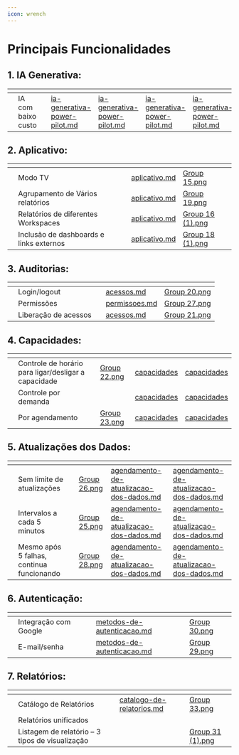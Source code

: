 ```yaml
---
icon: wrench
---
```


# Principais Funcionalidades



## 1. IA Generativa:



<table data-view="cards"><thead><tr><th></th><th></th><th></th><th data-hidden data-type="content-ref"></th><th data-hidden data-type="content-ref"></th><th data-hidden data-card-target data-type="content-ref"></th><th data-hidden data-type="content-ref"></th><th data-hidden data-card-cover data-type="files"></th></tr></thead><tbody><tr><td></td><td>IA com baixo custo</td><td></td><td><a href="ia-generativa-power-pilot.md">ia-generativa-power-pilot.md</a></td><td><a href="ia-generativa-power-pilot.md">ia-generativa-power-pilot.md</a></td><td><a href="ia-generativa-power-pilot.md">ia-generativa-power-pilot.md</a></td><td><a href="ia-generativa-power-pilot.md">ia-generativa-power-pilot.md</a></td><td><a href="../.gitbook/assets/Group 14.png">Group 14.png</a></td></tr></tbody></table>



## 2. Aplicativo:



<table data-view="cards"><thead><tr><th></th><th></th><th></th><th data-hidden data-card-target data-type="content-ref"></th><th data-hidden data-card-cover data-type="files"></th></tr></thead><tbody><tr><td></td><td>Modo TV</td><td></td><td><a href="aplicativo.md">aplicativo.md</a></td><td><a href="../.gitbook/assets/Group 15.png">Group 15.png</a></td></tr><tr><td></td><td>Agrupamento de Vários relatórios</td><td></td><td><a href="aplicativo.md">aplicativo.md</a></td><td><a href="../.gitbook/assets/Group 19.png">Group 19.png</a></td></tr><tr><td></td><td>Relatórios de diferentes Workspaces</td><td></td><td><a href="aplicativo.md">aplicativo.md</a></td><td><a href="../.gitbook/assets/Group 16 (1).png">Group 16 (1).png</a></td></tr><tr><td></td><td>Inclusão de dashboards e links externos</td><td></td><td><a href="aplicativo.md">aplicativo.md</a></td><td><a href="../.gitbook/assets/Group 18 (1).png">Group 18 (1).png</a></td></tr></tbody></table>



## 3. Auditorias:

<table data-view="cards"><thead><tr><th></th><th></th><th></th><th data-hidden data-card-target data-type="content-ref"></th><th data-hidden data-card-cover data-type="files"></th></tr></thead><tbody><tr><td></td><td>Login/logout</td><td></td><td><a href="../portal-de-administracao/auditorias/acessos.md">acessos.md</a></td><td><a href="../.gitbook/assets/Group 20.png">Group 20.png</a></td></tr><tr><td></td><td>Permissões</td><td></td><td><a href="../portal-de-administracao/auditorias/permissoes.md">permissoes.md</a></td><td><a href="../.gitbook/assets/Group 27.png">Group 27.png</a></td></tr><tr><td></td><td>Liberação de acessos</td><td></td><td><a href="../portal-de-administracao/auditorias/acessos.md">acessos.md</a></td><td><a href="../.gitbook/assets/Group 21.png">Group 21.png</a></td></tr></tbody></table>

## 4.  Capacidades:



<table data-view="cards"><thead><tr><th></th><th></th><th></th><th data-hidden data-card-cover data-type="files"></th><th data-hidden data-type="content-ref"></th><th data-hidden data-type="content-ref"></th></tr></thead><tbody><tr><td></td><td>Controle de horário para ligar/desligar a capacidade</td><td></td><td><a href="../.gitbook/assets/Group 22.png">Group 22.png</a></td><td><a href="../portal-de-administracao/artefatos/capacidades/">capacidades</a></td><td><a href="../portal-de-administracao/artefatos/capacidades/">capacidades</a></td></tr><tr><td></td><td>Controle por demanda</td><td></td><td></td><td><a href="../portal-de-administracao/artefatos/capacidades/">capacidades</a></td><td><a href="../portal-de-administracao/artefatos/capacidades/">capacidades</a></td></tr><tr><td></td><td>Por agendamento</td><td></td><td><a href="../.gitbook/assets/Group 23.png">Group 23.png</a></td><td><a href="../portal-de-administracao/artefatos/capacidades/">capacidades</a></td><td><a href="../portal-de-administracao/artefatos/capacidades/">capacidades</a></td></tr></tbody></table>

## 5.  Atualizações dos Dados:



<table data-view="cards"><thead><tr><th></th><th></th><th></th><th data-hidden data-card-cover data-type="files"></th><th data-hidden data-type="content-ref"></th><th data-hidden data-type="content-ref"></th></tr></thead><tbody><tr><td></td><td>Sem limite de atualizações</td><td></td><td><a href="../.gitbook/assets/Group 26.png">Group 26.png</a></td><td><a href="agendamento-de-atualizacao-dos-dados.md">agendamento-de-atualizacao-dos-dados.md</a></td><td><a href="agendamento-de-atualizacao-dos-dados.md">agendamento-de-atualizacao-dos-dados.md</a></td></tr><tr><td></td><td>Intervalos a cada 5 minutos</td><td></td><td><a href="../.gitbook/assets/Group 25.png">Group 25.png</a></td><td><a href="agendamento-de-atualizacao-dos-dados.md">agendamento-de-atualizacao-dos-dados.md</a></td><td><a href="agendamento-de-atualizacao-dos-dados.md">agendamento-de-atualizacao-dos-dados.md</a></td></tr><tr><td></td><td>Mesmo após 5 falhas, continua funcionando</td><td></td><td><a href="../.gitbook/assets/Group 28.png">Group 28.png</a></td><td><a href="agendamento-de-atualizacao-dos-dados.md">agendamento-de-atualizacao-dos-dados.md</a></td><td><a href="agendamento-de-atualizacao-dos-dados.md">agendamento-de-atualizacao-dos-dados.md</a></td></tr></tbody></table>

## 6. Autenticação:



<table data-view="cards"><thead><tr><th></th><th></th><th></th><th data-hidden data-card-target data-type="content-ref"></th><th data-hidden data-card-cover data-type="files"></th></tr></thead><tbody><tr><td></td><td>Integração com Google</td><td></td><td><a href="../portal-de-administracao/usuarios/metodos-de-autenticacao.md">metodos-de-autenticacao.md</a></td><td><a href="../.gitbook/assets/Group 30.png">Group 30.png</a></td></tr><tr><td></td><td>E-mail/senha</td><td></td><td><a href="../portal-de-administracao/usuarios/metodos-de-autenticacao.md">metodos-de-autenticacao.md</a></td><td><a href="../.gitbook/assets/Group 29.png">Group 29.png</a></td></tr></tbody></table>



## 7. Relatórios:



<table data-view="cards"><thead><tr><th></th><th></th><th></th><th data-hidden data-type="content-ref"></th><th data-hidden data-card-cover data-type="files"></th></tr></thead><tbody><tr><td></td><td>Catálogo de Relatórios</td><td></td><td><a href="../portal-de-relatorios/catalogo-de-relatorios.md">catalogo-de-relatorios.md</a></td><td><a href="../.gitbook/assets/Group 33.png">Group 33.png</a></td></tr><tr><td></td><td> Relatórios unificados</td><td></td><td></td><td></td></tr><tr><td></td><td>Listagem de relatório – 3 tipos de visualização</td><td></td><td></td><td><a href="../.gitbook/assets/Group 31 (1).png">Group 31 (1).png</a></td></tr></tbody></table>

